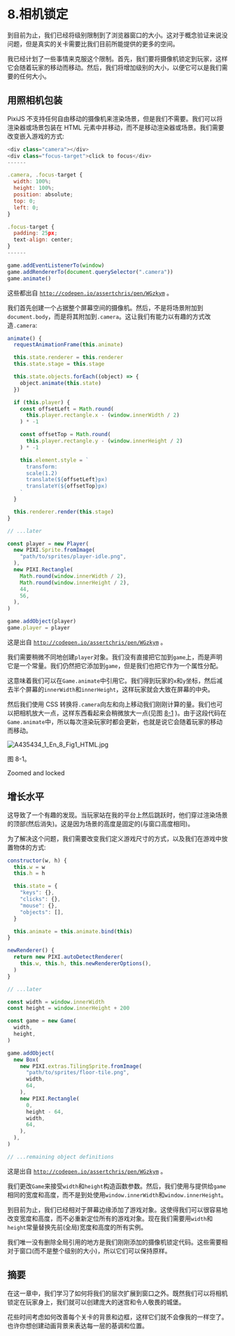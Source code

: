 # 8.相机锁定

到目前为止，我们已经将级别限制到了浏览器窗口的大小。这对于概念验证来说没问题，但是真实的关卡需要比我们目前所能提供的更多的空间。

我已经计划了一些事情来克服这个限制。首先，我们要将摄像机锁定到玩家，这样它会随着玩家的移动而移动。然后，我们将增加级别的大小，以便它可以是我们需要的任何大小。

## 用照相机包装

PixiJS 不支持任何自由移动的摄像机来渲染场景，但是我们不需要。我们可以将渲染器或场景包装在 HTML 元素中并移动，而不是移动渲染器或场景。我们需要改变嵌入游戏的方式:

```js
<div class="camera"></div>
<div class="focus-target">click to focus</div>
------

.camera, .focus-target {
  width: 100%;
  height: 100%;
  position: absolute;
  top: 0;
  left: 0;
}

.focus-target {
  padding: 25px;
  text-align: center;
}
------

game.addEventListenerTo(window)
game.addRendererTo(document.querySelector(".camera"))
game.animate()

```

这些都出自 [`http://codepen.io/assertchris/pen/WGzkym`](http://codepen.io/assertchris/pen/WGzkym) 。

我们首先创建一个占据整个屏幕空间的摄像机。然后，不是将场景附加到`document.body`，而是将其附加到`.camera`。这让我们有能力以有趣的方式改造`.camera`:

```js
animate() {
  requestAnimationFrame(this.animate)

  this.state.renderer = this.renderer
  this.state.stage = this.stage

  this.state.objects.forEach((object) => {
    object.animate(this.state)
  })

  if (this.player) {
    const offsetLeft = Math.round(
      this.player.rectangle.x - (window.innerWidth / 2)
    ) * -1

    const offsetTop = Math.round(
      this.player.rectangle.y - (window.innerHeight / 2)
    ) * -1

    this.element.style = `
      transform:
      scale(1.2)
      translate(${offsetLeft}px)
      translateY(${offsetTop}px)
    `
  }

  this.renderer.render(this.stage)
}

// ...later

const player = new Player(
  new PIXI.Sprite.fromImage(
    "path/to/sprites/player-idle.png",
  ),
  new PIXI.Rectangle(
    Math.round(window.innerWidth / 2),
    Math.round(window.innerHeight / 2),
    44,
    56,
  ),
)

game.addObject(player)
game.player = player

```

这是出自 [`http://codepen.io/assertchris/pen/WGzkym`](http://codepen.io/assertchris/pen/WGzkym) 。

我们需要稍微不同地创建`player`对象。我们没有直接把它加到`game`上，而是声明它是一个常量。我们仍然把它添加到`game`，但是我们也把它作为一个属性分配。

这意味着我们可以在`Game.animate`中引用它。我们得到玩家的`x`和`y`坐标，然后减去半个屏幕的`innerWidth`和`innerHeight`，这样玩家就会大致在屏幕的中央。

然后我们使用 CSS 转换将`.camera`向左和向上移动我们刚刚计算的量。我们也可以把相机放大一点，这样东西看起来会稍微放大一点(见图 [8-1](#Fig1) )。由于这段代码在`Game.animate`中，所以每次渲染玩家时都会更新，也就是说它会随着玩家的移动而移动。

![A435434_1_En_8_Fig1_HTML.jpg](A435434_1_En_8_Fig1_HTML.jpg)

图 8-1。

Zoomed and locked

## 增长水平

这导致了一个有趣的发现。当玩家站在我的平台上然后跳跃时，他们穿过渲染场景的顶部(然后消失)。这是因为场景的高度是固定的(与窗口高度相同)。

为了解决这个问题，我们需要改变我们定义游戏尺寸的方式，以及我们在游戏中放置物体的方式:

```js
constructor(w, h) {
  this.w = w
  this.h = h

  this.state = {
    "keys": {},
    "clicks": {},
    "mouse": {},
    "objects": [],
  }

  this.animate = this.animate.bind(this)
}

newRenderer() {
  return new PIXI.autoDetectRenderer(
    this.w, this.h, this.newRendererOptions(),
  )
}

// ...later

const width = window.innerWidth
const height = window.innerHeight + 200

const game = new Game(
  width,
  height,
)

game.addObject(
  new Box(
    new PIXI.extras.TilingSprite.fromImage(
      "path/to/sprites/floor-tile.png",
      width,
      64,
    ),
    new PIXI.Rectangle(
      0,
      height - 64,
      width,
      64,
    ),
  ),
)

// ...remaining object definitions

```

这是出自 [`http://codepen.io/assertchris/pen/WGzkym`](http://codepen.io/assertchris/pen/WGzkym) 。

我们更改`Game`来接受`width`和`height`构造函数参数。然后，我们使用与提供给`game`相同的宽度和高度，而不是到处使用`window.innerWidth`和`window.innerHeight`。

到目前为止，我们已经相对于屏幕边缘添加了游戏对象。这使得我们可以很容易地改变宽度和高度，而不必重新定位所有的游戏对象。现在我们需要用`width`和`height`常量替换先前(全局)宽度和高度的所有实例。

我们唯一没有删除全局引用的地方是我们刚刚添加的摄像机锁定代码。这些需要相对于窗口(而不是整个级别的大小)，所以它们可以保持原样。

## 摘要

在这一章中，我们学习了如何将我们的层次扩展到窗口之外。既然我们可以将相机锁定在玩家身上，我们就可以创建庞大的迷宫和令人敬畏的城堡。

花些时间考虑如何改善每个关卡的背景和边框，这样它们就不会像我的一样空了。也许你想创建动画背景来表达每一层的基调和位置。